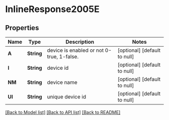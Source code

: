 # InlineResponse2005E

## Properties
Name | Type | Description | Notes
------------ | ------------- | ------------- | -------------
**A** | **String** | device is enabled or not 0-true, 1-false. | [optional] [default to null]
**I** | **String** | device id | [optional] [default to null]
**NM** | **String** | device name | [optional] [default to null]
**UI** | **String** | unique device id | [optional] [default to null]

[[Back to Model list]](../README.md#documentation-for-models) [[Back to API list]](../README.md#documentation-for-api-endpoints) [[Back to README]](../README.md)


